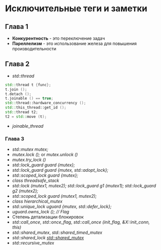 Исключительные теги и заметки
===

## Глава 1

* **Конкурентность** - это переключение задач
* **Пареллелизм** - это использование железа для повышения производительности

## Глава 2

* *std::thread*
```cpp
std::thread t {func};
t.join ();
t.detach ();
t.joinable () == true;
std::thread::hardware_concurrency ();
std::this_thread::get_id ();
std::thread t2;
t2 = std::move (t);
```
* *joinable_thread*

### Глава 3
* *std::mutex mutex;*
* *mutex.lock ();* or *mutex.unlock ()*
* *mutex.try_lock ()*
* *std::lock_guard guard {mutex};*
* *std::lock_guard guard {mutex, std::adopt_lock};*
* *std::scoped_lock guard {mutex};*
* *class threadsafe_stack*
* *std::lock (mutex1, mutex2); std::lock_guard g1 (mutex1); std::lock_guard g2 (mutex2);*
* *std::scoped_lock guard (mutex1, mutex2);*
* *class hierarchical_mutex*
* *std::unique_lock uguard {mutex, std::defer_lock};*
* *uguard.owns_lock (); // Flag*
* Степень детализации блокировок
* *std::call_once*, *std::once_flag*, *std::call_once (init_flag, &X::init_conn, this)*
* *std::shared_mutex*, *std::shared_timed_mutex*
* *std::shared_lock <std::shared_mutex>*
* *std::recursive_mutex*